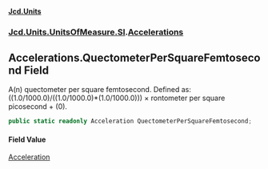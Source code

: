 #### [Jcd.Units](index.md 'index')
### [Jcd.Units.UnitsOfMeasure.SI](Jcd.Units.UnitsOfMeasure.SI.md 'Jcd.Units.UnitsOfMeasure.SI').[Accelerations](Accelerations.md 'Jcd.Units.UnitsOfMeasure.SI.Accelerations')

## Accelerations.QuectometerPerSquareFemtosecond Field

A(n) quectometer per square femtosecond. Defined as: ((1.0/1000.0)/((1.0/1000.0)*(1.0/1000.0))) × rontometer per square picosecond + (0).

```csharp
public static readonly Acceleration QuectometerPerSquareFemtosecond;
```

#### Field Value
[Acceleration](Acceleration.md 'Jcd.Units.UnitTypes.Acceleration')